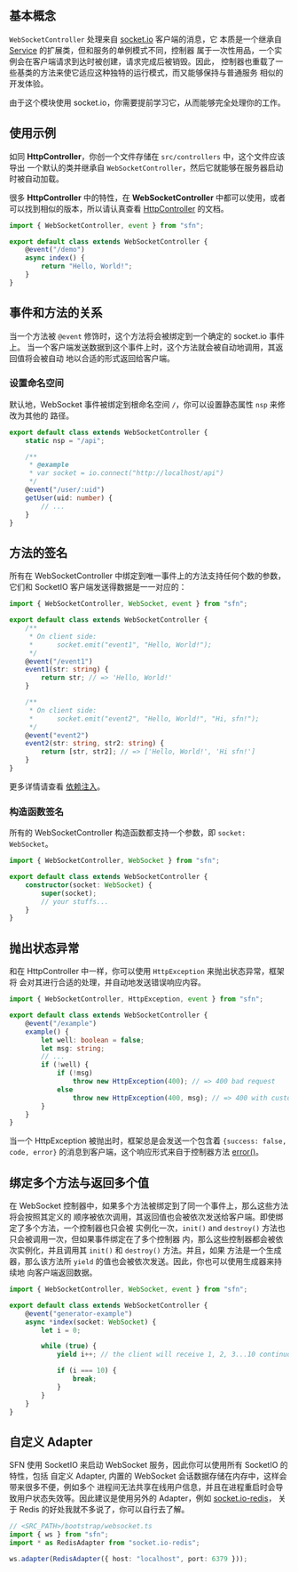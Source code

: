 <!-- title: WebSocket 控制器; order: 4 -->
## 基本概念

`WebSocketController` 处理来自 [socket.io](https://socket.io/) 客户端的消息，它
本质是一个继承自 [Service](./service) 的扩展类，但和服务的单例模式不同，控制器
属于一次性用品，一个实例会在客户端请求到达时被创建，请求完成后被销毁。因此，
控制器也重载了一些基类的方法来使它适应这种独特的运行模式，而又能够保持与普通服务
相似的开发体验。

由于这个模块使用 socket.io，你需要提前学习它，从而能够完全处理你的工作。

## 使用示例

如同 **HttpController**，你创一个文件存储在 `src/controllers` 中，这个文件应该导出
一个默认的类并继承自 `WebSocketController`，然后它就能够在服务器启动时被自动加载。

很多 **HttpController** 中的特性，在 **WebSocketController** 中都可以使用，或者
可以找到相似的版本，所以请认真查看 [HttpController](./http-controller) 的文档。

```typescript
import { WebSocketController, event } from "sfn";

export default class extends WebSocketController {
    @event("/demo")
    async index() {
        return "Hello, World!";
    }
}
```

## 事件和方法的关系

当一个方法被 `@event` 修饰时，这个方法将会被绑定到一个确定的 socket.io 事件上。
当一个客户端发送数据到这个事件上时，这个方法就会被自动地调用，其返回值将会被自动
地以合适的形式返回给客户端。


### 设置命名空间

默认地，WebSocket 事件被绑定到根命名空间 `/`，你可以设置静态属性 `nsp` 来修改为其他的
路径。

```typescript
export default class extends WebSocketController {
    static nsp = "/api";

    /**
     * @example
     * var socket = io.connect("http://localhost/api")
     */
    @event("/user/:uid")
    getUser(uid: number) {
        // ...
    }
}
```

## 方法的签名

所有在 WebSocketController 中绑定到唯一事件上的方法支持任何个数的参数，它们和 
SocketIO 客户端发送得数据是一一对应的：

```typescript
import { WebSocketController, WebSocket, event } from "sfn";

export default class extends WebSocketController {
    /**
     * On client side:
     *      socket.emit("event1", "Hello, World!");
     */
    @event("/event1")
    event1(str: string) {
        return str; // => 'Hello, World!'
    }

    /**
     * On client side:
     *      socket.emit("event2", "Hello, World!", "Hi, sfn!");
     */
    @event("event2")
    event2(str: string, str2: string) {
        return [str, str2]; // => ['Hello, World!', 'Hi sfn!']
    }
}
```

更多详情请查看 [依赖注入](./di#在控制器中自动注入)。

### 构造函数签名

所有的 WebSocketController 构造函数都支持一个参数，即 `socket: WebSocket`。

```typescript
import { WebSocketController, WebSocket } from "sfn";

export default class extends WebSocketController {
    constructor(socket: WebSocket) {
        super(socket);
        // your stuffs...
    }
}
```

## 抛出状态异常

和在 HttpController 中一样，你可以使用 `HttpException` 来抛出状态异常，框架将
会对其进行合适的处理，并自动地发送错误响应内容。

```typescript
import { WebSocketController, HttpException, event } from "sfn";

export default class extends WebSocketController {
    @event("/example")
    example() {
        let well: boolean = false;
        let msg: string;
        // ...
        if (!well) {
            if (!msg)
                throw new HttpException(400); // => 400 bad request
            else
                throw new HttpException(400, msg); // => 400 with customized message
        }
    }
}
```

当一个 HttpException 被抛出时，框架总是会发送一个包含着 
`{success: false, code, error}` 的消息到客户端，这个响应形式来自于控制器方法
[error()](./http-controller#通用-API-响应)。

## 绑定多个方法与返回多个值

在 WebSocket 控制器中，如果多个方法被绑定到了同一个事件上，那么这些方法将会按照其定义的
顺序被依次调用，其返回值也会被依次发送给客户端。即使绑定了多个方法，一个控制器也只会被
实例化一次，`init()` and `destroy()` 方法也只会被调用一次，但如果事件绑定在了多个控制器
内，那么这些控制器都会被依次实例化，并且调用其 `init()` 和 `destroy()` 方法。并且，如果
方法是一个生成器，那么该方法所 `yield` 的值也会被依次发送。因此，你也可以使用生成器来持续地
向客户端返回数据。

```typescript
import { WebSocketController, WebSocket, event } from "sfn";

export default class extends WebSocketController {
    @event("generator-example")
    async *index(socket: WebSocket) {
        let i = 0;

        while (true) {
            yield i++; // the client will receive 1, 2, 3...10 continuously.

            if (i === 10) {
                break;
            }
        }
    }
}
```

## 自定义 Adapter

SFN 使用 SocketIO 来启动 WebSocket 服务，因此你可以使用所有 SocketIO 的特性，包括
自定义 Adapter, 内置的 WebSocket 会话数据存储在内存中，这样会带来很多不便，例如多个
进程间无法共享在线用户信息，并且在进程重启时会导致用户状态失效等。因此建议是使用另外的
Adapter，例如 [socket.io-redis](https://www.npmjs.com/package/socket.io-redis)，
关于 Redis 的好处我就不多说了，你可以自行去了解。

```typescript
// <SRC_PATH>/bootstrap/websocket.ts
import { ws } from "sfn";
import * as RedisAdapter from "socket.io-redis";

ws.adapter(RedisAdapter({ host: "localhost", port: 6379 }));
```
